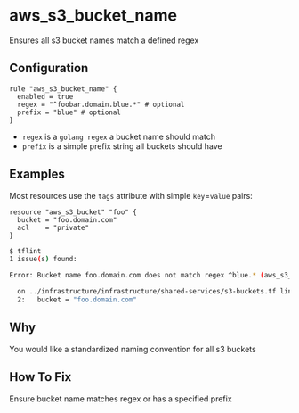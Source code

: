 # aws_s3_bucket_name

Ensures all s3 bucket names match a defined regex

## Configuration

```hcl
rule "aws_s3_bucket_name" {
  enabled = true
  regex = "^foobar.domain.blue.*" # optional
  prefix = "blue" # optional
}
```

* `regex` is a `golang regex` a bucket name should match
* `prefix` is a simple prefix string all buckets should have

## Examples

Most resources use the `tags` attribute with simple `key`=`value` pairs:

```hcl
resource "aws_s3_bucket" "foo" {
  bucket = "foo.domain.com"
  acl    = "private"
}
```

```sh
$ tflint
1 issue(s) found:

Error: Bucket name foo.domain.com does not match regex ^blue.* (aws_s3_bucket_name)

  on ../infrastructure/infrastructure/shared-services/s3-buckets.tf line 2:
  2:   bucket = "foo.domain.com"
```

## Why

You would like a standardized naming convention for all s3 buckets

## How To Fix

Ensure bucket name matches regex or has a specified prefix
